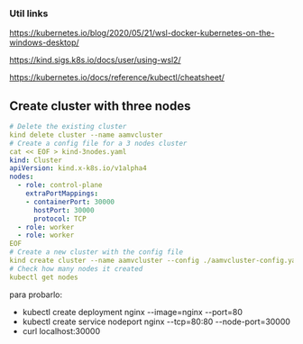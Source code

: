 ### Util links

https://kubernetes.io/blog/2020/05/21/wsl-docker-kubernetes-on-the-windows-desktop/    

https://kind.sigs.k8s.io/docs/user/using-wsl2/

https://kubernetes.io/docs/reference/kubectl/cheatsheet/

## Create cluster with three nodes
    
```yml
# Delete the existing cluster
kind delete cluster --name aamvcluster
# Create a config file for a 3 nodes cluster
cat << EOF > kind-3nodes.yaml
kind: Cluster
apiVersion: kind.x-k8s.io/v1alpha4
nodes:
  - role: control-plane
    extraPortMappings:
    - containerPort: 30000
      hostPort: 30000
      protocol: TCP
  - role: worker
  - role: worker
EOF
# Create a new cluster with the config file
kind create cluster --name aamvcluster --config ./aamvcluster-config.yaml
# Check how many nodes it created
kubectl get nodes
```

para probarlo:

+ kubectl create deployment nginx --image=nginx --port=80
+ kubectl create service nodeport nginx --tcp=80:80 --node-port=30000
+ curl localhost:30000